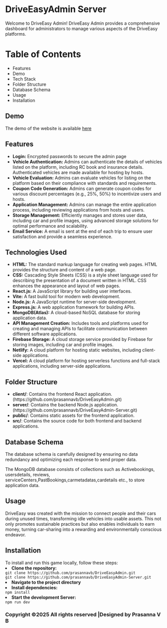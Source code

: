# DriveEasyAdmin Server

<p>Welcome to DriveEasy Admin! DriveEasy Admin provides a comprehensive dashboard for administrators to manage various aspects of the DriveEasy platforms.</p>

<h1>Table of Contents</h1>
<ul>
  <li>Features</li>
  <li>Demo</li>
  <li>Tech Stack</li>
  <li>Folder Structure</li>
  <li>Database Schema</li>
  <li>Usage</li>
  <li>Installation</li>
</ul>

<h2>Demo</h2>
<p>The demo  of the website is available <a href='https://driveeasyadmin.netlify.app/'>here</a></p>

<h2>Features</h2>

<ul>
<li><b>Login:</b> Encrypted passwords to secure the admin page</li>
<li><b>Vehicle Authentication:</b> Admins can authenticate the details of vehicles listed on the platform, including RC book and insurance details. Authenticated vehicles are made available for hosting by hosts.</li>
<li><b>Vehicle Evaluation:</b> Admins can evaluate vehicles for listing on the platform based on their compliance with standards and requirements.</li>
<li><b>Coupon Code Generation:</b> Admins can generate coupon codes for various discount percentages (e.g., 25%, 50%) to incentivize users and hosts.</li>
<li><b>Application Management:</b> Admins can manage the entire application process, including reviewing applications from hosts and users.</li>
<li><b>Storage Management:</b> Efficiently manages and stores user data, including car and profile images, using advanced storage solutions for optimal performance and scalability.</li>
<li><b>Email Service:</b> A email is sent at the end of each trip to ensure user satisfaction and provide a seamless experience.</li>
</ul>

<h2>Technologies Used</h2>
<ul>
 <li><b>HTML:</b> The standard markup language for creating web pages. HTML provides the structure and content of a web page.</li>
<li><b>CSS:</b> Cascading Style Sheets (CSS) is a style sheet language used for describing the presentation of a document written in HTML. CSS enhances the appearance and layout of web pages.</li>
<li><b>React.js:</b> A JavaScript library for building user interfaces.</li>
<li><b>Vite:</b> A fast build tool for modern web development.</li>  
<li><b>Node.js:</b> A JavaScript runtime for server-side development.</li>
<li><b>Express.js:</b> A web application framework for building APIs.</li>
<li><b>MongoDB(Atlas):</b> A cloud-based NoSQL database for storing application data.</li>
<li><b>API Management Creation:</b> Includes tools and platforms used for creating and managing APIs to facilitate communication between different software applications.</li>
<li><b>Firebase Storage:</b> A cloud storage service provided by Firebase for storing images, including car and profile images.</li>
<li><b>Netlify:</b> A cloud platform for hosting static websites, including client-side applications.</li>
<li><b>Vercel:</b> A cloud platform for hosting serverless functions and full-stack applications, including server-side applications.</li>
</ul>

<h2>Folder Structure</h2>
<ul>
  <li><b>client/</b>: Contains the frontend React application.(https://github.com/prasannavb/DriveEasyAdmin.git)</li>
  <li><b>server/</b>: Contains the backend Node.js application.(https://github.com/prasannavb/DriveEasyAdmin-Server.git)</li>
  <li><b>public/</b>: Contains static assets for the frontend application.</li>
  <li><b>src/</b>: Contains the source code for both frontend and backend applications.</li>
</ul>

<h2>Database Schema</h2>
<p>The database schema is carefully designed by ensuring no data redundancy and optimizing each response to send proper data.</p>
<p>The MongoDB database consists of collections such as Activebookings, usersdetails, reviews, serviceCenters,PastBookings,carmetadatas,cardetails etc., to store application data.</p>

<h2>Usage</h2>
<p>DriveEasy was created with the mission to connect people and their cars during unused times, transforming idle vehicles into usable assets. This not only promotes sustainable practices but also enables individuals to earn money, turning car-sharing into a rewarding and environmentally conscious endeavor.</p>

<h2>Installation</h2>
<span>To install and run this game locally, follow these steps:</span>
<li><b>Clone the repository:</b></li>
<code>git clone https://github.com/prasannavb/DriveEasyAdmin.git</code><br/>
<code>git clone https://github.com/prasannavb/DriveEasyAdmin-Server.git</code><br/>
<li><b>Navigate to the project directory</b></li>
<li><b>Install dependencies:</b></li>
<code>npm install</code>
<li><b>Start the development Server:</b></li>
<code>npm run dev</code>

<h3>Copyright ©2025 All rights reserved |Designed by Prasanna V B</h3>


